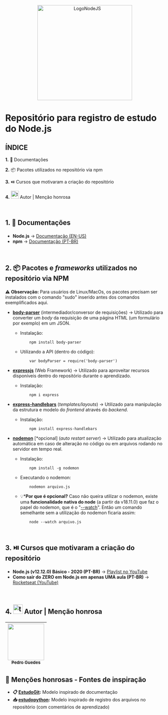 <p align="center">
  <img src="https://cdn.freebiesupply.com/logos/large/2x/nodejs-1-logo-png-transparent.png" alt="LogoNodeJS" width="300px">
</p>

# Repositório para registro de estudo do Node.js
## ÍNDICE
 <a href="#section1" style="text-decoration:none;">**1.** 📄 Documentações</a>

 <a href="#section2" style="text-decoration:none;">**2.** 📦 Pacotes utilizados no repositório via npm</a>

 <a href="#section3" style="text-decoration:none;">**3.** ⏯️ Cursos que motivaram a criação do repositório</a>

 <a href="#section4" style="text-decoration:none;">**4.** <img src="https://img.icons8.com/?size=100&id=K7ebDTcbruY8&format=png&color=000000" alt="teamgroup" width="25px"> Autor | Menção honrosa</a>

<br>

## <p id="section1"> 1. 📄 Documentações
- **Node.js** -> [Documentação (EN-US)](https://nodejs.org/docs/latest/api/)
- **npm** -> [Documentação (PT-BR)](https://rockcontent.com/br/blog/npm/)

<br>

## <p id="section2"> 2. 📦 Pacotes e _frameworks_ utilizados no repositório via NPM
⚠️ **Observação:** Para usuários de Linux/MacOs, os pacotes precisam ser instalados com o comando "sudo" inserido antes dos comandos exemplificados aqui.
- **[body-parser](https://www.npmjs.com/package/body-parser)** (intermediador/conversor de requisições) -> Utilizado para converter um _body_ da requisição de uma página HTML (um formulário por exemplo) em um JSON.
  - Instalação:

            npm install body-parser

  - Utilizando a API (dentro do código):

            var bodyParser = require('body-parser')

- **[expressjs](https://www.npmjs.com/package/express)** (Web Framework) -> Utilizado para aproveitar recursos disponíveis dentro do repositório durante o aprendizado.
  - Instalação:

            npm i express

- **[express-handlebars](https://www.npmjs.com/package/express-handlebars)** (_templates/layouts_) -> Utilizado para manipulação da estrutura e modelo do _frontend_ através do _backend_.
  - Instalação:

            npm install express-handlebars

- **[nodemon](https://nodemon.io)** [*opcional] (_auto restart server_) -> Utilizado para atualização automática em caso de alteração no código ou em arquivos rodando no servidor em tempo real.
  - Instalação:

            npm install -g nodemon
  - Executando o nodemon:

            nodemon arquivo.js
  - 💡***Por que é opcional?** Caso não queira utilizar o nodemon, existe uma **funcionalidade nativa do node** (a partir da v18.11.0) que faz o papel do nodemon, que é o "[--watch](https://cursos.alura.com.br/forum/topico-sugestao-node-watch-ao-inves-de-nodemon-262725)". Então um comando semelhante sem a utilização do nodemon ficaria assim:

            node --watch arquivo.js

<br>

## <p id="section3"> 3. ⏯️ Cursos que motivaram a criação do repositório
- **Node.js (v12.12.0) Básico - 2020 (PT-BR)** -> [Playlist no YouTube](https://www.youtube.com/playlist?list=PLWXw8Gu52TRLBgfIclx1Nh8LA60knsxY9)
- **Como sair do ZERO em Node.js em apenas UMA aula (PT-BR)** -> [Rocketseat (YouTube)](https://www.youtube.com/watch?v=hHM-hr9q4mo)

<br>

## <p id="section4"> 4. <img src="https://img.icons8.com/?size=100&id=K7ebDTcbruY8&format=png&color=000000" alt="teamgroup" width="30px"> Autor | Menção honrosa

|  [<img loading="lazy" src="https://avatars.githubusercontent.com/u/80770771? v=4" width=115><br><sub>Pedro Guedes</sub>](https://github.com/pedroaugustorgg) |
| :---: |

## 📗 Menções honrosas - Fontes de inspiração

 - **📋 [EstudoGit](https://github.com/pedroaugustorgg/EstudoGit):**  Modelo inspirado de documentação
 - **📥 [estudopython](https://github.com/pedroaugustorgg/estudopython):** Modelo inspirado de registro dos arquivos no repositório (com comentários de aprendizado)